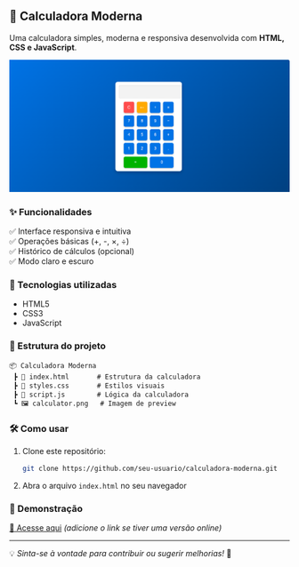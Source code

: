 ## 🧮 Calculadora Moderna  

Uma calculadora simples, moderna e responsiva desenvolvida com **HTML, CSS e JavaScript**.  

![Preview](calculator.png)  

### ✨ Funcionalidades  

✅ Interface responsiva e intuitiva  
✅ Operações básicas (+, -, ×, ÷)  
✅ Histórico de cálculos (opcional)  
✅ Modo claro e escuro  

### 🚀 Tecnologias utilizadas  

- HTML5  
- CSS3  
- JavaScript  

### 📂 Estrutura do projeto  

```
📦 Calculadora Moderna  
 ┣ 📜 index.html       # Estrutura da calculadora  
 ┣ 📜 styles.css       # Estilos visuais  
 ┣ 📜 script.js        # Lógica da calculadora  
 ┗ 🖼️ calculator.png   # Imagem de preview  
```

### 🛠️ Como usar  

1. Clone este repositório:  
   ```sh
   git clone https://github.com/seu-usuario/calculadora-moderna.git
   ```  
2. Abra o arquivo `index.html` no seu navegador  

### 📌 Demonstração  

[🔗 Acesse aqui](https://devcintra.github.io/Calculadora-Moderna/) *(adicione o link se tiver uma versão online)*  

---

💡 *Sinta-se à vontade para contribuir ou sugerir melhorias!* 🚀  
